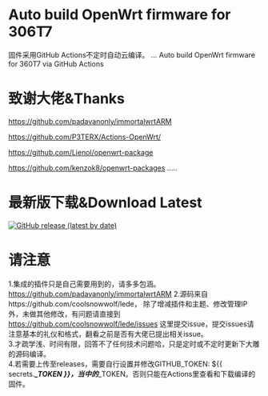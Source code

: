# Auto build OpenWrt firmware for 306T7
固件采用GitHub Actions不定时自动云编译。  ...
Auto build OpenWrt firmware for 360T7 via GitHub Actions

# 致谢大佬&Thanks

https://github.com/padavanonly/immortalwrtARM

https://github.com/P3TERX/Actions-OpenWrt/

https://github.com/Lienol/openwrt-package

https://github.com/kenzok8/openwrt-packages
.....

# 最新版下载&Download Latest
[![GitHub release (latest by date)](https://img.shields.io/github/v/release/yspcn/ACRH17?style=for-the-badge&label=Download)](https://github.com/yspcn/ACRH17/releases/latest)


# 请注意
1.集成的插件只是自己需要用到的，请多多包涵。  
https://github.com/padavanonly/immortalwrtARM
2.源码来自https://github.com/coolsnowwolf/lede， 除了增减插件和主题、修改管理IP外，未做其他修改，有问题请直接到 https://github.com/coolsnowwolf/lede/issues 这里提交issue，提交issues请注意基本的礼仪和格式，翻看之前是否有大佬已提出相关issue。  
3.才疏学浅、时间有限，回答不了任何技术问题哈，只是定时或不定时更新下大雕的源码编译。  
4.若需要上传至releases，需要自行设置并修改GITHUB_TOKEN: ${{ secrets.***_TOKEN }}，当中的***_TOKEN。否则只能在Actions里查看和下载编译的固件。  
